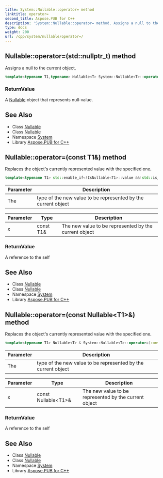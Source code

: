 ```yaml
---
title: System::Nullable::operator= method
linktitle: operator=
second_title: Aspose.PUB for C++
description: 'System::Nullable::operator= method. Assigns a null to the current object in C++.'
type: docs
weight: 200
url: /cpp/system/nullable/operator=/
---
```

## Nullable::operator=(std::nullptr_t) method


Assigns a null to the current object.

```cpp
template<typename T1,typename> Nullable<T> System::Nullable<T>::operator=(std::nullptr_t)
```


### ReturnValue

A [Nullable](../) object that represents null-value.

## See Also

* Class [Nullable](../)
* Class [Nullable](../)
* Namespace [System](../../)
* Library [Aspose.PUB for C++](../../../)
## Nullable::operator=(const T1\&) method


Replaces the object's currently represented value with the specified one.

```cpp
template<typename T1> std::enable_if<!IsNullable<T1>::value &&!std::is_null_pointer<T1>::value, Nullable<T> &>::type System::Nullable<T>::operator=(const T1 &x)
```


| Parameter | Description |
| --- | --- |
| The | type of the new value to be represented by the current object |

| Parameter | Type | Description |
| --- | --- | --- |
| x | const T1\& | The new value to be represented by the current object |

### ReturnValue

A reference to the self

## See Also

* Class [Nullable](../)
* Class [Nullable](../)
* Namespace [System](../../)
* Library [Aspose.PUB for C++](../../../)
## Nullable::operator=(const Nullable\<T1\>\&) method


Replaces the object's currently represented value with the specified one.

```cpp
template<typename T1> Nullable<T> & System::Nullable<T>::operator=(const Nullable<T1> &x)
```


| Parameter | Description |
| --- | --- |
| The | type of the new value to be represented by the current object |

| Parameter | Type | Description |
| --- | --- | --- |
| x | const Nullable\<T1\>\& | The new value to be represented by the current object |

### ReturnValue

A reference to the self

## See Also

* Class [Nullable](../)
* Class [Nullable](../)
* Namespace [System](../../)
* Library [Aspose.PUB for C++](../../../)
